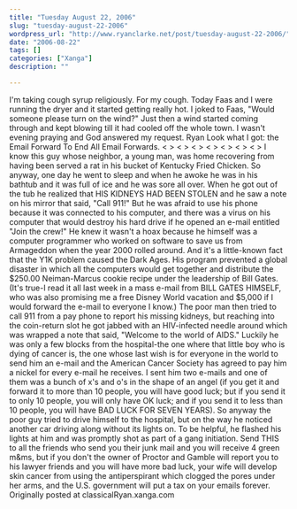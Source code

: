 ```yaml
---
title: "Tuesday August 22, 2006"
slug: "tuesday-august-22-2006"
wordpress_url: "http://www.ryanclarke.net/post/tuesday-august-22-2006/"
date: "2006-08-22"
tags: []
categories: ["Xanga"]
description: ""

---
```


I'm taking cough syrup religiously. For my cough.
Today Faas and I were running the dryer and it started getting really hot. I joked to Faas, "Would someone please turn on the wind?" Just then a wind started coming through and kept blowing till it had cooled off the whole town. I wasn't evening praying and God answered my request.
Ryan
Look what I got: the Email Forward To End All Email Forwards.
\< \> \< \> \< \> \< \> \< \> \< \> \< \>
I know this guy whose neighbor, a young man, was home recovering from having been served a rat in his bucket of Kentucky Fried Chicken. So anyway, one day he went to sleep and when he awoke he was in his bathtub and it was full of ice and he was sore all over. When he got out of the tub he realized that HIS KIDNEYS HAD BEEN STOLEN and he saw a note on his mirror that said, "Call 911!"
But he was afraid to use his phone because it was connected to his computer, and there was a virus on his computer that would destroy his hard drive if he opened an e-mail entitled "Join the crew!" He knew it wasn't a hoax because he himself was a computer programmer who worked on software to save us from Armageddon when the year 2000 rolled around. And it's a little-known fact that the Y1K problem caused the Dark Ages.
His program prevented a global disaster in which all the computers would get together and distribute the \$250.00 Neiman-Marcus cookie recipe under the leadership of Bill Gates. (It's true-I read it all last week in a mass e-mail from BILL GATES HIMSELF, who was also promising me a free Disney World vacation and \$5,000 if I would forward the e-mail to everyone I know.)
The poor man then tried to call 911 from a pay phone to report his missing kidneys, but reaching into the coin-return slot he got jabbed with an HIV-infected needle around which was wrapped a note that said, "Welcome to the world of AIDS."
Luckily he was only a few blocks from the hospital-the one where that little boy who is dying of cancer is, the one whose last wish is for everyone in the world to send him an e-mail and the American Cancer Society has agreed to pay him a nickel for every e-mail he receives. I sent him two e-mails and one of them was a bunch of x's and o's in the shape of an angel (if you get it and forward it to more than 10 people, you will have good luck; but if you send it to only 10 people, you will only have OK luck; and if you send it to less than 10 people, you will have BAD LUCK FOR SEVEN YEARS). So anyway the poor guy tried to drive himself to the hospital, but on the way he noticed another car driving along without its lights on. To be helpful, he flashed his lights at him and was promptly shot as part of a gang initiation.
Send THIS to all the friends who send you their junk mail and you will receive 4 green m&ms, but if you don't the owner of Proctor and Gamble will report you to his lawyer friends and you will have more bad luck, your wife will develop skin cancer from using the antiperspirant which clogged the pores under her arms, and the U.S. government will put a tax on your emails forever.
Originally posted at classicalRyan.xanga.com
